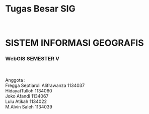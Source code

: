 # Tugas Besar SIG
</br>
<H1>SISTEM INFORMASI GEOGRAFIS</H1>
  <H3>WebGIS SEMESTER V</H3>
</br>
</br>
Anggota : </br>
Fregga Septiaroli Alifrawanza 1134037</br>
HidayatTulloh 1134060</br>
Joko Afandi 1134067</br>
Lulu Atikah 1134022</br>
M.Alvin Saleh 1134039</br>

